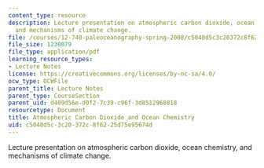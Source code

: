 ```yaml
---
content_type: resource
description: Lecture presentation on atmospheric carbon dioxide, ocean chemistry,
  and mechanisms of climate change.
file: /courses/12-740-paleoceanography-spring-2008/c5040d5c3c20372c8f6225d75e95674d_lec10_slide.pdf
file_size: 1230079
file_type: application/pdf
learning_resource_types:
- Lecture Notes
license: https://creativecommons.org/licenses/by-nc-sa/4.0/
ocw_type: OCWFile
parent_title: Lecture Notes
parent_type: CourseSection
parent_uid: d409d56e-d0f2-7c39-c96f-3d8512960818
resourcetype: Document
title: Atmospheric Carbon Dioxide and Ocean Chemistry
uid: c5040d5c-3c20-372c-8f62-25d75e95674d
---
```

Lecture presentation on atmospheric carbon dioxide, ocean chemistry, and mechanisms of climate change.